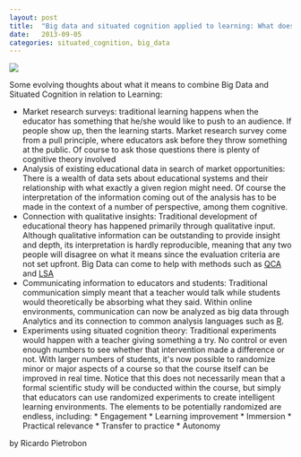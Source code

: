 ```yaml
---
layout: post
title:  "Big data and situated cognition applied to learning: What does it mean?"
date:   2013-09-05
categories: situated_cognition, big_data
---
```


![](https://lh5.googleusercontent.com/-0F1OVXEK1w8/UiQPHaJGM7I/AAAAAAAA3LY/cKY3_ylFzo8/w506-h715/drawing.png)

Some evolving thoughts about what it means to combine Big Data and Situated Cognition in relation to Learning: 


* Market research surveys: traditional learning happens when the educator has something that he/she would like to push to an audience. If people show up, then the learning starts. Market research survey come from a pull principle, where educators ask before they throw something at the public. Of course to ask those questions there is plenty of cognitive theory involved
* Analysis of existing educational data in search of market opportunities: There is a wealth of data sets about educational systems and their relationship with what exactly a given region might need. Of course the interpretation of the information coming out of the analysis has to be made in the context of a number of perspective, among them cognitive.
* Connection with qualitative insights: Traditional development of educational theory has happened primarily through qualitative input. Although qualitative information can be outstanding to provide insight and depth, its interpretation is hardly reproducible, meaning that any two people will disagree on what it means since the evaluation criteria are not set upfront. Big Data can come to help with methods such as [QCA](http://cran.r-project.org/web/packages/QCA/index.html) and [LSA](http://cran.r-project.org/web/packages/lsa/index.html)
* Communicating information to educators and students: Traditional communication simply meant that a teacher would talk while students would theoretically be absorbing what they said. Within online environments, communication can now be analyzed as big data through Analytics and its connection to common analysis languages such as [R](http://cran.r-project.org/web/packages/lsa/index.html).
* Experiments using situated cognition theory: Traditional experiments would happen with a teacher giving something a try. No control or even enough numbers to see whether that intervention made a difference or not. With larger numbers of students, it's now possible to randomize minor or major aspects of a course so that the course itself can be improved in real time. Notice that this does not necessarily mean that a formal scientific study will be conducted within the course, but simply that educators can use randomized experiments to create intelligent learning environments. The elements to be potentially randomized are endless, including:
        * Engagement
        * Learning improvement
        * Immersion
        * Practical relevance
        * Transfer to practice
        * Autonomy

by Ricardo Pietrobon
